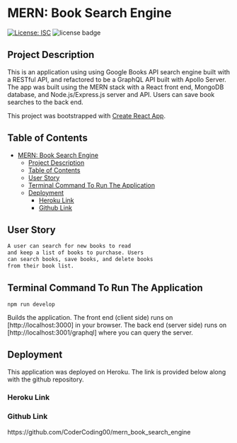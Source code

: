 # MERN: Book Search Engine

[![License: ISC](https://img.shields.io/badge/License-ISC-blue.svg)](https://opensource.org/licenses/ISC)
![license badge](https://img.shields.io/badge/license-MIT-brightgreen)

## Project Description

This is an application using using Google Books API search engine built with a RESTful API, and refactored to be a GraphQL API built with Apollo Server. The app was built using the MERN stack with a React front end, MongoDB database, and Node.js/Express.js server and API. Users can save book searches to the back end. 

This project was bootstrapped with [Create React App](https://github.com/facebook/create-react-app).

## Table of Contents

- [MERN: Book Search Engine](#mern-book-search-engine)
	- [Project Description](#project-description)
	- [Table of Contents](#table-of-contents)
	- [User Story](#user-story)
	- [Terminal Command To Run The Application](#terminal-command-to-run-the-application)
	- [Deployment](#deployment)
		- [Heroku Link](#heroku-link)
		- [Github Link](#github-link)

## User Story

```md
A user can search for new books to read
and keep a list of books to purchase. Users 
can search books, save books, and delete books
from their book list.
```

## Terminal Command To Run The Application 

`npm run develop`

Builds the application. The front end (client side) runs on [http://localhost:3000] in your browser. The back end (server side) runs on [http://localhost:3001/graphql] where you can query the server. 

## Deployment
This application was deployed on Heroku. The link is provided below along with the github repository. 

### Heroku Link

### Github Link
<p>https://github.com/CoderCoding00/mern_book_search_engine</p>


